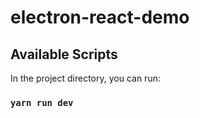 # electron-react-demo

## Available Scripts

In the project directory, you can run:

### `yarn run dev`